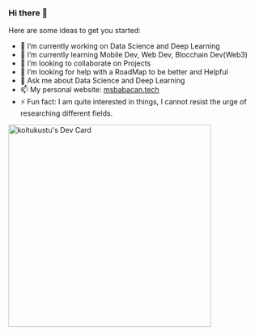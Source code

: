 ### Hi there 👋
Here are some ideas to get you started:

- 🔭 I’m currently working on Data Science and Deep Learning
- 🌱 I’m currently learning Mobile Dev, Web Dev, Blocchain Dev(Web3)
- 👯 I’m looking to collaborate on Projects
- 🤔 I’m looking for help with a RoadMap to be better and Helpful
- 💬 Ask me about Data Science and Deep Learning
- 📫 My personal website: <a href="https://msbabacan.tech">msbabacan.tech</a>
- ⚡ Fun fact: I am quite interested in things, I cannot resist the urge of researching different fields.

<a href="https://app.daily.dev/koltukalti"><img src="https://api.daily.dev/devcards/408283d3c3ce47b2b02ce9fb43163aeb.png?r=ngs" width="400" alt="koltukustu's Dev Card"/></a>
